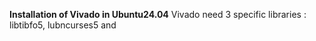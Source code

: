 **Installation of Vivado in Ubuntu24.04**
Vivado need 3 specific libraries : libtibfo5, lubncurses5 and
